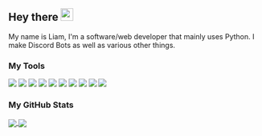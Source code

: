 ## Hey there <img src="https://media.giphy.com/media/hvRJCLFzcasrR4ia7z/giphy.gif" width="25px">

My name is Liam, I'm a software/web developer that mainly uses Python. I make Discord Bots as well as various other things. 

### My Tools
![](https://img.shields.io/badge/OS-Windows-blue?style=flat&logo=windows&logoColor=white&color=38bcad)
![](https://img.shields.io/badge/Editor-PyCharm-blue?style=flat&logo=pycharm&logoColor=white&color=38bcad)
![](https://img.shields.io/badge/Editor-VSCode-blue?style=flat&logo=visual-studio-code&logoColor=white&color=38bcad)
![](https://img.shields.io/badge/Code-Python-blue?style=flat&logo=python&logoColor=white&color=38bcad)
![](https://img.shields.io/badge/Code-Lua-blue?style=flat&logo=lua&logoColor=white&color=38bcad)
![](https://img.shields.io/badge/Code-HTML5-blue?style=flat&logo=html5&logoColor=white&color=38bcad)
![](https://img.shields.io/badge/Tools-Heroku-blue?style=flat&logo=heroku&logoColor=white&color=38bcad)
![](https://img.shields.io/badge/Tools-Flask-blue?style=flat&logo=flask&logoColor=white&color=38bcad)
![](https://img.shields.io/badge/Tools-Discord-blue?style=flat&logo=discord&logoColor=white&color=38bcad)
![](https://img.shields.io/badge/Tools-Git-blue?style=flat&logo=git&logoColor=white&color=38bcad)

### My GitHub Stats
<a href="https://github.com/Liam1113/Liam1113">
  <img align="center" src="https://github-readme-stats.vercel.app/api/top-langs/?username=liam1113&hide=css,c&langs_count=5&theme=tokyonight" />
</a>
<a href="https://github.com/Liam1113/Liam1113">
  <img align="center" src="https://github-readme-stats.vercel.app/api?username=liam1113&theme=tokyonight&count_private=true)](https://github.com/liam1113/github-readme-stats" />
</a>

